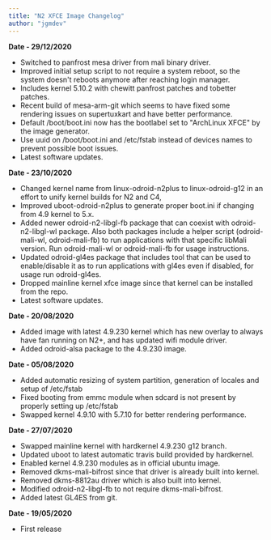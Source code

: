 ```yaml
---
title: "N2 XFCE Image Changelog"
author: "jgmdev"
---
```

**Date - 29/12/2020**
* Switched to panfrost mesa driver from mali binary driver.
* Improved initial setup script to not require a system reboot, so the
  system doesn't reboots anymore after reaching login manager.
* Includes kernel 5.10.2 with chewitt panfrost patches and tobetter patches.
* Recent build of mesa-arm-git which seems to have fixed some rendering
  issues on supertuxkart and have better performance.
* Default /boot/boot.ini now has the bootlabel set to "ArchLinux XFCE" by
  the image generator.
* Use uuid on /boot/boot.ini and /etc/fstab instead of devices names to
  prevent possible boot issues.
* Latest software updates.

**Date - 23/10/2020**
* Changed kernel name from linux-odroid-n2plus to linux-odroid-g12 in an effort
  to unify kernel builds for N2 and C4,
* Improved uboot-odroid-n2plus to generate proper boot.ini if changing from
  4.9 kernel to 5.x.
* Added newer odroid-n2-libgl-fb package that can coexist with
  odroid-n2-libgl-wl package. Also both packages include a helper script
  (odroid-mali-wl, odroid-mali-fb) to run applications with that specific
  libMali version. Run odroid-mali-wl or odroid-mali-fb for usage instructions.
* Updated odroid-gl4es package that includes tool that can be used to
  enable/disable it as to run applications with gl4es even if disabled,
  for usage run odroid-gl4es.
* Dropped mainline kernel xfce image since that kernel can be installed from
  the repo.
* Latest software updates.

**Date - 20/08/2020**
* Added image with latest 4.9.230 kernel which has new overlay to always
  have fan running on N2+, and has updated wifi module driver.
* Added odroid-alsa package to the 4.9.230 image.

**Date - 05/08/2020**
* Added automatic resizing of system partition, generation of locales and
  setup of /etc/fstab
* Fixed booting from emmc module when sdcard is not present by properly
  setting up /etc/fstab
* Swapped kernel 4.9.10 with 5.7.10 for better rendering performance.

**Date - 27/07/2020**
* Swapped mainline kernel with hardkernel 4.9.230 g12 branch.
* Updated uboot to latest automatic travis build provided by hardkernel.
* Enabled kernel 4.9.230 modules as in official ubuntu image.
* Removed dkms-mali-bifrost since that driver is already built into kernel.
* Removed dkms-8812au driver which is also built into kernel.
* Modified odroid-n2-libgl-fb to not require dkms-mali-bifrost.
* Added latest GL4ES from git.

**Date - 19/05/2020**
* First release
